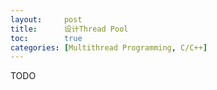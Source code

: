 ```yaml
---
layout:     post
title:      设计Thread Pool
toc:        true
categories: [Multithread Programming, C/C++]
---
```

TODO